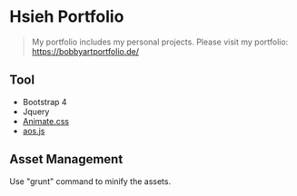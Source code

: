 # Hsieh Portfolio
> My portfolio includes my personal projects.
Please visit my portfolio: https://bobbyartportfolio.de/

## Tool
* Bootstrap 4
* Jquery  
* [Animate.css](https://animate.style)
* [aos.js](https://michalsnik.github.io/aos)   

## Asset Management
Use "grunt" command to minify the assets.

